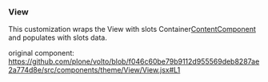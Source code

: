 ### View

This customization wraps the View with slots Container[ContentComponent](https://github.com/eea/volto-slots/blob/develop/src/components/theme/ContentContainer/ContentContainer.jsx#L14) and populates with slots data.

original component: https://github.com/plone/volto/blob/f046c60be79b9112d955569deb8287ae2a774d8e/src/components/theme/View/View.jsx#L1
